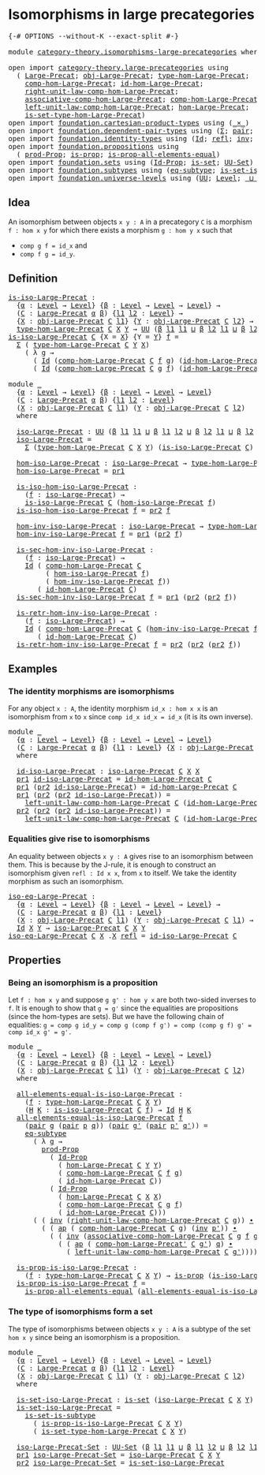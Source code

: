 # Isomorphisms in large precategories

<pre class="Agda"><a id="48" class="Symbol">{-#</a> <a id="52" class="Keyword">OPTIONS</a> <a id="60" class="Pragma">--without-K</a> <a id="72" class="Pragma">--exact-split</a> <a id="86" class="Symbol">#-}</a>

<a id="91" class="Keyword">module</a> <a id="98" href="category-theory.isomorphisms-large-precategories.html" class="Module">category-theory.isomorphisms-large-precategories</a> <a id="147" class="Keyword">where</a>

<a id="154" class="Keyword">open</a> <a id="159" class="Keyword">import</a> <a id="166" href="category-theory.large-precategories.html" class="Module">category-theory.large-precategories</a> <a id="202" class="Keyword">using</a>
  <a id="210" class="Symbol">(</a> <a id="212" href="category-theory.large-precategories.html#654" class="Record">Large-Precat</a><a id="224" class="Symbol">;</a> <a id="226" href="category-theory.large-precategories.html#772" class="Field">obj-Large-Precat</a><a id="242" class="Symbol">;</a> <a id="244" href="category-theory.large-precategories.html#2369" class="Function">type-hom-Large-Precat</a><a id="265" class="Symbol">;</a>
    <a id="271" href="category-theory.large-precategories.html#938" class="Field">comp-hom-Large-Precat</a><a id="292" class="Symbol">;</a> <a id="294" href="category-theory.large-precategories.html#1189" class="Field">id-hom-Large-Precat</a><a id="313" class="Symbol">;</a>
    <a id="319" href="category-theory.large-precategories.html#1956" class="Field">right-unit-law-comp-hom-Large-Precat</a><a id="355" class="Symbol">;</a>
    <a id="361" href="category-theory.large-precategories.html#1294" class="Field">associative-comp-hom-Large-Precat</a><a id="394" class="Symbol">;</a> <a id="396" href="category-theory.large-precategories.html#3090" class="Function">comp-hom-Large-Precat&#39;</a><a id="418" class="Symbol">;</a>
    <a id="424" href="category-theory.large-precategories.html#1736" class="Field">left-unit-law-comp-hom-Large-Precat</a><a id="459" class="Symbol">;</a> <a id="461" href="category-theory.large-precategories.html#824" class="Field">hom-Large-Precat</a><a id="477" class="Symbol">;</a>
    <a id="483" href="category-theory.large-precategories.html#2469" class="Function">is-set-type-hom-Large-Precat</a><a id="511" class="Symbol">)</a>
<a id="513" class="Keyword">open</a> <a id="518" class="Keyword">import</a> <a id="525" href="foundation.cartesian-product-types.html" class="Module">foundation.cartesian-product-types</a> <a id="560" class="Keyword">using</a> <a id="566" class="Symbol">(</a><a id="567" href="foundation-core.cartesian-product-types.html#577" class="Function Operator">_×_</a><a id="570" class="Symbol">)</a>
<a id="572" class="Keyword">open</a> <a id="577" class="Keyword">import</a> <a id="584" href="foundation.dependent-pair-types.html" class="Module">foundation.dependent-pair-types</a> <a id="616" class="Keyword">using</a> <a id="622" class="Symbol">(</a><a id="623" href="foundation-core.dependent-pair-types.html#502" class="Record">Σ</a><a id="624" class="Symbol">;</a> <a id="626" href="foundation-core.dependent-pair-types.html#575" class="InductiveConstructor">pair</a><a id="630" class="Symbol">;</a> <a id="632" href="foundation-core.dependent-pair-types.html#592" class="Field">pr1</a><a id="635" class="Symbol">;</a> <a id="637" href="foundation-core.dependent-pair-types.html#604" class="Field">pr2</a><a id="640" class="Symbol">)</a>
<a id="642" class="Keyword">open</a> <a id="647" class="Keyword">import</a> <a id="654" href="foundation.identity-types.html" class="Module">foundation.identity-types</a> <a id="680" class="Keyword">using</a> <a id="686" class="Symbol">(</a><a id="687" href="foundation-core.identity-types.html#641" class="Datatype">Id</a><a id="689" class="Symbol">;</a> <a id="691" href="foundation-core.identity-types.html#694" class="InductiveConstructor">refl</a><a id="695" class="Symbol">;</a> <a id="697" href="foundation-core.identity-types.html#1552" class="Function">inv</a><a id="700" class="Symbol">;</a> <a id="702" href="foundation-core.identity-types.html#1239" class="Function Operator">_∙_</a><a id="705" class="Symbol">;</a> <a id="707" href="foundation-core.identity-types.html#2853" class="Function">ap</a><a id="709" class="Symbol">)</a>
<a id="711" class="Keyword">open</a> <a id="716" class="Keyword">import</a> <a id="723" href="foundation.propositions.html" class="Module">foundation.propositions</a> <a id="747" class="Keyword">using</a>
  <a id="755" class="Symbol">(</a> <a id="757" href="foundation-core.propositions.html#5805" class="Function">prod-Prop</a><a id="766" class="Symbol">;</a> <a id="768" href="foundation-core.propositions.html#1246" class="Function">is-prop</a><a id="775" class="Symbol">;</a> <a id="777" href="foundation-core.propositions.html#2335" class="Function">is-prop-all-elements-equal</a><a id="803" class="Symbol">)</a>
<a id="805" class="Keyword">open</a> <a id="810" class="Keyword">import</a> <a id="817" href="foundation.sets.html" class="Module">foundation.sets</a> <a id="833" class="Keyword">using</a> <a id="839" class="Symbol">(</a><a id="840" href="foundation-core.sets.html#1407" class="Function">Id-Prop</a><a id="847" class="Symbol">;</a> <a id="849" href="foundation-core.sets.html#1099" class="Function">is-set</a><a id="855" class="Symbol">;</a> <a id="857" href="foundation-core.sets.html#1177" class="Function">UU-Set</a><a id="863" class="Symbol">)</a>
<a id="865" class="Keyword">open</a> <a id="870" class="Keyword">import</a> <a id="877" href="foundation.subtypes.html" class="Module">foundation.subtypes</a> <a id="897" class="Keyword">using</a> <a id="903" class="Symbol">(</a><a id="904" href="foundation-core.subtypes.html#2835" class="Function">eq-subtype</a><a id="914" class="Symbol">;</a> <a id="916" href="foundation-core.subtypes.html#4339" class="Function">is-set-is-subtype</a><a id="933" class="Symbol">)</a>
<a id="935" class="Keyword">open</a> <a id="940" class="Keyword">import</a> <a id="947" href="foundation.universe-levels.html" class="Module">foundation.universe-levels</a> <a id="974" class="Keyword">using</a> <a id="980" class="Symbol">(</a><a id="981" href="foundation-core.universe-levels.html#222" class="Primitive">UU</a><a id="983" class="Symbol">;</a> <a id="985" href="Agda.Primitive.html#597" class="Postulate">Level</a><a id="990" class="Symbol">;</a> <a id="992" href="Agda.Primitive.html#810" class="Primitive Operator">_⊔_</a><a id="995" class="Symbol">)</a>
</pre>
## Idea

An isomorphism between objects `x y : A` in a precategory `C` is a morphism `f : hom x y` for which there exists a morphism `g : hom y x` such that
- `comp g f = id_x` and
- `comp f g = id_y`.

## Definition

<pre class="Agda"><a id="is-iso-Large-Precat"></a><a id="1228" href="category-theory.isomorphisms-large-precategories.html#1228" class="Function">is-iso-Large-Precat</a> <a id="1248" class="Symbol">:</a>
  <a id="1252" class="Symbol">{</a><a id="1253" href="category-theory.isomorphisms-large-precategories.html#1253" class="Bound">α</a> <a id="1255" class="Symbol">:</a> <a id="1257" href="Agda.Primitive.html#597" class="Postulate">Level</a> <a id="1263" class="Symbol">→</a> <a id="1265" href="Agda.Primitive.html#597" class="Postulate">Level</a><a id="1270" class="Symbol">}</a> <a id="1272" class="Symbol">{</a><a id="1273" href="category-theory.isomorphisms-large-precategories.html#1273" class="Bound">β</a> <a id="1275" class="Symbol">:</a> <a id="1277" href="Agda.Primitive.html#597" class="Postulate">Level</a> <a id="1283" class="Symbol">→</a> <a id="1285" href="Agda.Primitive.html#597" class="Postulate">Level</a> <a id="1291" class="Symbol">→</a> <a id="1293" href="Agda.Primitive.html#597" class="Postulate">Level</a><a id="1298" class="Symbol">}</a> <a id="1300" class="Symbol">→</a>
  <a id="1304" class="Symbol">(</a><a id="1305" href="category-theory.isomorphisms-large-precategories.html#1305" class="Bound">C</a> <a id="1307" class="Symbol">:</a> <a id="1309" href="category-theory.large-precategories.html#654" class="Record">Large-Precat</a> <a id="1322" href="category-theory.isomorphisms-large-precategories.html#1253" class="Bound">α</a> <a id="1324" href="category-theory.isomorphisms-large-precategories.html#1273" class="Bound">β</a><a id="1325" class="Symbol">)</a> <a id="1327" class="Symbol">{</a><a id="1328" href="category-theory.isomorphisms-large-precategories.html#1328" class="Bound">l1</a> <a id="1331" href="category-theory.isomorphisms-large-precategories.html#1331" class="Bound">l2</a> <a id="1334" class="Symbol">:</a> <a id="1336" href="Agda.Primitive.html#597" class="Postulate">Level</a><a id="1341" class="Symbol">}</a> <a id="1343" class="Symbol">→</a>
  <a id="1347" class="Symbol">{</a><a id="1348" href="category-theory.isomorphisms-large-precategories.html#1348" class="Bound">X</a> <a id="1350" class="Symbol">:</a> <a id="1352" href="category-theory.large-precategories.html#772" class="Field">obj-Large-Precat</a> <a id="1369" href="category-theory.isomorphisms-large-precategories.html#1305" class="Bound">C</a> <a id="1371" href="category-theory.isomorphisms-large-precategories.html#1328" class="Bound">l1</a><a id="1373" class="Symbol">}</a> <a id="1375" class="Symbol">{</a><a id="1376" href="category-theory.isomorphisms-large-precategories.html#1376" class="Bound">Y</a> <a id="1378" class="Symbol">:</a> <a id="1380" href="category-theory.large-precategories.html#772" class="Field">obj-Large-Precat</a> <a id="1397" href="category-theory.isomorphisms-large-precategories.html#1305" class="Bound">C</a> <a id="1399" href="category-theory.isomorphisms-large-precategories.html#1331" class="Bound">l2</a><a id="1401" class="Symbol">}</a> <a id="1403" class="Symbol">→</a>
  <a id="1407" href="category-theory.large-precategories.html#2369" class="Function">type-hom-Large-Precat</a> <a id="1429" href="category-theory.isomorphisms-large-precategories.html#1305" class="Bound">C</a> <a id="1431" href="category-theory.isomorphisms-large-precategories.html#1348" class="Bound">X</a> <a id="1433" href="category-theory.isomorphisms-large-precategories.html#1376" class="Bound">Y</a> <a id="1435" class="Symbol">→</a> <a id="1437" href="foundation-core.universe-levels.html#222" class="Primitive">UU</a> <a id="1440" class="Symbol">(</a><a id="1441" href="category-theory.isomorphisms-large-precategories.html#1273" class="Bound">β</a> <a id="1443" href="category-theory.isomorphisms-large-precategories.html#1328" class="Bound">l1</a> <a id="1446" href="category-theory.isomorphisms-large-precategories.html#1328" class="Bound">l1</a> <a id="1449" href="Agda.Primitive.html#810" class="Primitive Operator">⊔</a> <a id="1451" href="category-theory.isomorphisms-large-precategories.html#1273" class="Bound">β</a> <a id="1453" href="category-theory.isomorphisms-large-precategories.html#1331" class="Bound">l2</a> <a id="1456" href="category-theory.isomorphisms-large-precategories.html#1328" class="Bound">l1</a> <a id="1459" href="Agda.Primitive.html#810" class="Primitive Operator">⊔</a> <a id="1461" href="category-theory.isomorphisms-large-precategories.html#1273" class="Bound">β</a> <a id="1463" href="category-theory.isomorphisms-large-precategories.html#1331" class="Bound">l2</a> <a id="1466" href="category-theory.isomorphisms-large-precategories.html#1331" class="Bound">l2</a><a id="1468" class="Symbol">)</a>
<a id="1470" href="category-theory.isomorphisms-large-precategories.html#1228" class="Function">is-iso-Large-Precat</a> <a id="1490" href="category-theory.isomorphisms-large-precategories.html#1490" class="Bound">C</a> <a id="1492" class="Symbol">{</a><a id="1493" class="Argument">X</a> <a id="1495" class="Symbol">=</a> <a id="1497" href="category-theory.isomorphisms-large-precategories.html#1497" class="Bound">X</a><a id="1498" class="Symbol">}</a> <a id="1500" class="Symbol">{</a><a id="1501" class="Argument">Y</a> <a id="1503" class="Symbol">=</a> <a id="1505" href="category-theory.isomorphisms-large-precategories.html#1505" class="Bound">Y</a><a id="1506" class="Symbol">}</a> <a id="1508" href="category-theory.isomorphisms-large-precategories.html#1508" class="Bound">f</a> <a id="1510" class="Symbol">=</a>
  <a id="1514" href="foundation-core.dependent-pair-types.html#502" class="Record">Σ</a> <a id="1516" class="Symbol">(</a> <a id="1518" href="category-theory.large-precategories.html#2369" class="Function">type-hom-Large-Precat</a> <a id="1540" href="category-theory.isomorphisms-large-precategories.html#1490" class="Bound">C</a> <a id="1542" href="category-theory.isomorphisms-large-precategories.html#1505" class="Bound">Y</a> <a id="1544" href="category-theory.isomorphisms-large-precategories.html#1497" class="Bound">X</a><a id="1545" class="Symbol">)</a>
    <a id="1551" class="Symbol">(</a> <a id="1553" class="Symbol">λ</a> <a id="1555" href="category-theory.isomorphisms-large-precategories.html#1555" class="Bound">g</a> <a id="1557" class="Symbol">→</a>
      <a id="1565" class="Symbol">(</a> <a id="1567" href="foundation-core.identity-types.html#641" class="Datatype">Id</a> <a id="1570" class="Symbol">(</a><a id="1571" href="category-theory.large-precategories.html#938" class="Field">comp-hom-Large-Precat</a> <a id="1593" href="category-theory.isomorphisms-large-precategories.html#1490" class="Bound">C</a> <a id="1595" href="category-theory.isomorphisms-large-precategories.html#1508" class="Bound">f</a> <a id="1597" href="category-theory.isomorphisms-large-precategories.html#1555" class="Bound">g</a><a id="1598" class="Symbol">)</a> <a id="1600" class="Symbol">(</a><a id="1601" href="category-theory.large-precategories.html#1189" class="Field">id-hom-Large-Precat</a> <a id="1621" href="category-theory.isomorphisms-large-precategories.html#1490" class="Bound">C</a><a id="1622" class="Symbol">))</a> <a id="1625" href="foundation-core.cartesian-product-types.html#577" class="Function Operator">×</a>
      <a id="1633" class="Symbol">(</a> <a id="1635" href="foundation-core.identity-types.html#641" class="Datatype">Id</a> <a id="1638" class="Symbol">(</a><a id="1639" href="category-theory.large-precategories.html#938" class="Field">comp-hom-Large-Precat</a> <a id="1661" href="category-theory.isomorphisms-large-precategories.html#1490" class="Bound">C</a> <a id="1663" href="category-theory.isomorphisms-large-precategories.html#1555" class="Bound">g</a> <a id="1665" href="category-theory.isomorphisms-large-precategories.html#1508" class="Bound">f</a><a id="1666" class="Symbol">)</a> <a id="1668" class="Symbol">(</a><a id="1669" href="category-theory.large-precategories.html#1189" class="Field">id-hom-Large-Precat</a> <a id="1689" href="category-theory.isomorphisms-large-precategories.html#1490" class="Bound">C</a><a id="1690" class="Symbol">)))</a>

<a id="1695" class="Keyword">module</a> <a id="1702" href="category-theory.isomorphisms-large-precategories.html#1702" class="Module">_</a>
  <a id="1706" class="Symbol">{</a><a id="1707" href="category-theory.isomorphisms-large-precategories.html#1707" class="Bound">α</a> <a id="1709" class="Symbol">:</a> <a id="1711" href="Agda.Primitive.html#597" class="Postulate">Level</a> <a id="1717" class="Symbol">→</a> <a id="1719" href="Agda.Primitive.html#597" class="Postulate">Level</a><a id="1724" class="Symbol">}</a> <a id="1726" class="Symbol">{</a><a id="1727" href="category-theory.isomorphisms-large-precategories.html#1727" class="Bound">β</a> <a id="1729" class="Symbol">:</a> <a id="1731" href="Agda.Primitive.html#597" class="Postulate">Level</a> <a id="1737" class="Symbol">→</a> <a id="1739" href="Agda.Primitive.html#597" class="Postulate">Level</a> <a id="1745" class="Symbol">→</a> <a id="1747" href="Agda.Primitive.html#597" class="Postulate">Level</a><a id="1752" class="Symbol">}</a>
  <a id="1756" class="Symbol">(</a><a id="1757" href="category-theory.isomorphisms-large-precategories.html#1757" class="Bound">C</a> <a id="1759" class="Symbol">:</a> <a id="1761" href="category-theory.large-precategories.html#654" class="Record">Large-Precat</a> <a id="1774" href="category-theory.isomorphisms-large-precategories.html#1707" class="Bound">α</a> <a id="1776" href="category-theory.isomorphisms-large-precategories.html#1727" class="Bound">β</a><a id="1777" class="Symbol">)</a> <a id="1779" class="Symbol">{</a><a id="1780" href="category-theory.isomorphisms-large-precategories.html#1780" class="Bound">l1</a> <a id="1783" href="category-theory.isomorphisms-large-precategories.html#1783" class="Bound">l2</a> <a id="1786" class="Symbol">:</a> <a id="1788" href="Agda.Primitive.html#597" class="Postulate">Level</a><a id="1793" class="Symbol">}</a>
  <a id="1797" class="Symbol">(</a><a id="1798" href="category-theory.isomorphisms-large-precategories.html#1798" class="Bound">X</a> <a id="1800" class="Symbol">:</a> <a id="1802" href="category-theory.large-precategories.html#772" class="Field">obj-Large-Precat</a> <a id="1819" href="category-theory.isomorphisms-large-precategories.html#1757" class="Bound">C</a> <a id="1821" href="category-theory.isomorphisms-large-precategories.html#1780" class="Bound">l1</a><a id="1823" class="Symbol">)</a> <a id="1825" class="Symbol">(</a><a id="1826" href="category-theory.isomorphisms-large-precategories.html#1826" class="Bound">Y</a> <a id="1828" class="Symbol">:</a> <a id="1830" href="category-theory.large-precategories.html#772" class="Field">obj-Large-Precat</a> <a id="1847" href="category-theory.isomorphisms-large-precategories.html#1757" class="Bound">C</a> <a id="1849" href="category-theory.isomorphisms-large-precategories.html#1783" class="Bound">l2</a><a id="1851" class="Symbol">)</a>
  <a id="1855" class="Keyword">where</a>

  <a id="1864" href="category-theory.isomorphisms-large-precategories.html#1864" class="Function">iso-Large-Precat</a> <a id="1881" class="Symbol">:</a> <a id="1883" href="foundation-core.universe-levels.html#222" class="Primitive">UU</a> <a id="1886" class="Symbol">(</a><a id="1887" href="category-theory.isomorphisms-large-precategories.html#1727" class="Bound">β</a> <a id="1889" href="category-theory.isomorphisms-large-precategories.html#1780" class="Bound">l1</a> <a id="1892" href="category-theory.isomorphisms-large-precategories.html#1780" class="Bound">l1</a> <a id="1895" href="Agda.Primitive.html#810" class="Primitive Operator">⊔</a> <a id="1897" href="category-theory.isomorphisms-large-precategories.html#1727" class="Bound">β</a> <a id="1899" href="category-theory.isomorphisms-large-precategories.html#1780" class="Bound">l1</a> <a id="1902" href="category-theory.isomorphisms-large-precategories.html#1783" class="Bound">l2</a> <a id="1905" href="Agda.Primitive.html#810" class="Primitive Operator">⊔</a> <a id="1907" href="category-theory.isomorphisms-large-precategories.html#1727" class="Bound">β</a> <a id="1909" href="category-theory.isomorphisms-large-precategories.html#1783" class="Bound">l2</a> <a id="1912" href="category-theory.isomorphisms-large-precategories.html#1780" class="Bound">l1</a> <a id="1915" href="Agda.Primitive.html#810" class="Primitive Operator">⊔</a> <a id="1917" href="category-theory.isomorphisms-large-precategories.html#1727" class="Bound">β</a> <a id="1919" href="category-theory.isomorphisms-large-precategories.html#1783" class="Bound">l2</a> <a id="1922" href="category-theory.isomorphisms-large-precategories.html#1783" class="Bound">l2</a><a id="1924" class="Symbol">)</a>
  <a id="1928" href="category-theory.isomorphisms-large-precategories.html#1864" class="Function">iso-Large-Precat</a> <a id="1945" class="Symbol">=</a>
    <a id="1951" href="foundation-core.dependent-pair-types.html#502" class="Record">Σ</a> <a id="1953" class="Symbol">(</a><a id="1954" href="category-theory.large-precategories.html#2369" class="Function">type-hom-Large-Precat</a> <a id="1976" href="category-theory.isomorphisms-large-precategories.html#1757" class="Bound">C</a> <a id="1978" href="category-theory.isomorphisms-large-precategories.html#1798" class="Bound">X</a> <a id="1980" href="category-theory.isomorphisms-large-precategories.html#1826" class="Bound">Y</a><a id="1981" class="Symbol">)</a> <a id="1983" class="Symbol">(</a><a id="1984" href="category-theory.isomorphisms-large-precategories.html#1228" class="Function">is-iso-Large-Precat</a> <a id="2004" href="category-theory.isomorphisms-large-precategories.html#1757" class="Bound">C</a><a id="2005" class="Symbol">)</a>

  <a id="2010" href="category-theory.isomorphisms-large-precategories.html#2010" class="Function">hom-iso-Large-Precat</a> <a id="2031" class="Symbol">:</a> <a id="2033" href="category-theory.isomorphisms-large-precategories.html#1864" class="Function">iso-Large-Precat</a> <a id="2050" class="Symbol">→</a> <a id="2052" href="category-theory.large-precategories.html#2369" class="Function">type-hom-Large-Precat</a> <a id="2074" href="category-theory.isomorphisms-large-precategories.html#1757" class="Bound">C</a> <a id="2076" href="category-theory.isomorphisms-large-precategories.html#1798" class="Bound">X</a> <a id="2078" href="category-theory.isomorphisms-large-precategories.html#1826" class="Bound">Y</a>
  <a id="2082" href="category-theory.isomorphisms-large-precategories.html#2010" class="Function">hom-iso-Large-Precat</a> <a id="2103" class="Symbol">=</a> <a id="2105" href="foundation-core.dependent-pair-types.html#592" class="Field">pr1</a>

  <a id="2112" href="category-theory.isomorphisms-large-precategories.html#2112" class="Function">is-iso-hom-iso-Large-Precat</a> <a id="2140" class="Symbol">:</a>
    <a id="2146" class="Symbol">(</a><a id="2147" href="category-theory.isomorphisms-large-precategories.html#2147" class="Bound">f</a> <a id="2149" class="Symbol">:</a> <a id="2151" href="category-theory.isomorphisms-large-precategories.html#1864" class="Function">iso-Large-Precat</a><a id="2167" class="Symbol">)</a> <a id="2169" class="Symbol">→</a>
    <a id="2175" href="category-theory.isomorphisms-large-precategories.html#1228" class="Function">is-iso-Large-Precat</a> <a id="2195" href="category-theory.isomorphisms-large-precategories.html#1757" class="Bound">C</a> <a id="2197" class="Symbol">(</a><a id="2198" href="category-theory.isomorphisms-large-precategories.html#2010" class="Function">hom-iso-Large-Precat</a> <a id="2219" href="category-theory.isomorphisms-large-precategories.html#2147" class="Bound">f</a><a id="2220" class="Symbol">)</a>
  <a id="2224" href="category-theory.isomorphisms-large-precategories.html#2112" class="Function">is-iso-hom-iso-Large-Precat</a> <a id="2252" href="category-theory.isomorphisms-large-precategories.html#2252" class="Bound">f</a> <a id="2254" class="Symbol">=</a> <a id="2256" href="foundation-core.dependent-pair-types.html#604" class="Field">pr2</a> <a id="2260" href="category-theory.isomorphisms-large-precategories.html#2252" class="Bound">f</a>

  <a id="2265" href="category-theory.isomorphisms-large-precategories.html#2265" class="Function">hom-inv-iso-Large-Precat</a> <a id="2290" class="Symbol">:</a> <a id="2292" href="category-theory.isomorphisms-large-precategories.html#1864" class="Function">iso-Large-Precat</a> <a id="2309" class="Symbol">→</a> <a id="2311" href="category-theory.large-precategories.html#2369" class="Function">type-hom-Large-Precat</a> <a id="2333" href="category-theory.isomorphisms-large-precategories.html#1757" class="Bound">C</a> <a id="2335" href="category-theory.isomorphisms-large-precategories.html#1826" class="Bound">Y</a> <a id="2337" href="category-theory.isomorphisms-large-precategories.html#1798" class="Bound">X</a>
  <a id="2341" href="category-theory.isomorphisms-large-precategories.html#2265" class="Function">hom-inv-iso-Large-Precat</a> <a id="2366" href="category-theory.isomorphisms-large-precategories.html#2366" class="Bound">f</a> <a id="2368" class="Symbol">=</a> <a id="2370" href="foundation-core.dependent-pair-types.html#592" class="Field">pr1</a> <a id="2374" class="Symbol">(</a><a id="2375" href="foundation-core.dependent-pair-types.html#604" class="Field">pr2</a> <a id="2379" href="category-theory.isomorphisms-large-precategories.html#2366" class="Bound">f</a><a id="2380" class="Symbol">)</a>

  <a id="2385" href="category-theory.isomorphisms-large-precategories.html#2385" class="Function">is-sec-hom-inv-iso-Large-Precat</a> <a id="2417" class="Symbol">:</a>
    <a id="2423" class="Symbol">(</a><a id="2424" href="category-theory.isomorphisms-large-precategories.html#2424" class="Bound">f</a> <a id="2426" class="Symbol">:</a> <a id="2428" href="category-theory.isomorphisms-large-precategories.html#1864" class="Function">iso-Large-Precat</a><a id="2444" class="Symbol">)</a> <a id="2446" class="Symbol">→</a>
    <a id="2452" href="foundation-core.identity-types.html#641" class="Datatype">Id</a> <a id="2455" class="Symbol">(</a> <a id="2457" href="category-theory.large-precategories.html#938" class="Field">comp-hom-Large-Precat</a> <a id="2479" href="category-theory.isomorphisms-large-precategories.html#1757" class="Bound">C</a>
         <a id="2490" class="Symbol">(</a> <a id="2492" href="category-theory.isomorphisms-large-precategories.html#2010" class="Function">hom-iso-Large-Precat</a> <a id="2513" href="category-theory.isomorphisms-large-precategories.html#2424" class="Bound">f</a><a id="2514" class="Symbol">)</a>
         <a id="2525" class="Symbol">(</a> <a id="2527" href="category-theory.isomorphisms-large-precategories.html#2265" class="Function">hom-inv-iso-Large-Precat</a> <a id="2552" href="category-theory.isomorphisms-large-precategories.html#2424" class="Bound">f</a><a id="2553" class="Symbol">))</a>
       <a id="2563" class="Symbol">(</a> <a id="2565" href="category-theory.large-precategories.html#1189" class="Field">id-hom-Large-Precat</a> <a id="2585" href="category-theory.isomorphisms-large-precategories.html#1757" class="Bound">C</a><a id="2586" class="Symbol">)</a>
  <a id="2590" href="category-theory.isomorphisms-large-precategories.html#2385" class="Function">is-sec-hom-inv-iso-Large-Precat</a> <a id="2622" href="category-theory.isomorphisms-large-precategories.html#2622" class="Bound">f</a> <a id="2624" class="Symbol">=</a> <a id="2626" href="foundation-core.dependent-pair-types.html#592" class="Field">pr1</a> <a id="2630" class="Symbol">(</a><a id="2631" href="foundation-core.dependent-pair-types.html#604" class="Field">pr2</a> <a id="2635" class="Symbol">(</a><a id="2636" href="foundation-core.dependent-pair-types.html#604" class="Field">pr2</a> <a id="2640" href="category-theory.isomorphisms-large-precategories.html#2622" class="Bound">f</a><a id="2641" class="Symbol">))</a>

  <a id="2647" href="category-theory.isomorphisms-large-precategories.html#2647" class="Function">is-retr-hom-inv-iso-Large-Precat</a> <a id="2680" class="Symbol">:</a>
    <a id="2686" class="Symbol">(</a><a id="2687" href="category-theory.isomorphisms-large-precategories.html#2687" class="Bound">f</a> <a id="2689" class="Symbol">:</a> <a id="2691" href="category-theory.isomorphisms-large-precategories.html#1864" class="Function">iso-Large-Precat</a><a id="2707" class="Symbol">)</a> <a id="2709" class="Symbol">→</a>
    <a id="2715" href="foundation-core.identity-types.html#641" class="Datatype">Id</a> <a id="2718" class="Symbol">(</a> <a id="2720" href="category-theory.large-precategories.html#938" class="Field">comp-hom-Large-Precat</a> <a id="2742" href="category-theory.isomorphisms-large-precategories.html#1757" class="Bound">C</a> <a id="2744" class="Symbol">(</a><a id="2745" href="category-theory.isomorphisms-large-precategories.html#2265" class="Function">hom-inv-iso-Large-Precat</a> <a id="2770" href="category-theory.isomorphisms-large-precategories.html#2687" class="Bound">f</a><a id="2771" class="Symbol">)</a> <a id="2773" class="Symbol">(</a><a id="2774" href="category-theory.isomorphisms-large-precategories.html#2010" class="Function">hom-iso-Large-Precat</a> <a id="2795" href="category-theory.isomorphisms-large-precategories.html#2687" class="Bound">f</a><a id="2796" class="Symbol">))</a>
       <a id="2806" class="Symbol">(</a> <a id="2808" href="category-theory.large-precategories.html#1189" class="Field">id-hom-Large-Precat</a> <a id="2828" href="category-theory.isomorphisms-large-precategories.html#1757" class="Bound">C</a><a id="2829" class="Symbol">)</a>
  <a id="2833" href="category-theory.isomorphisms-large-precategories.html#2647" class="Function">is-retr-hom-inv-iso-Large-Precat</a> <a id="2866" href="category-theory.isomorphisms-large-precategories.html#2866" class="Bound">f</a> <a id="2868" class="Symbol">=</a> <a id="2870" href="foundation-core.dependent-pair-types.html#604" class="Field">pr2</a> <a id="2874" class="Symbol">(</a><a id="2875" href="foundation-core.dependent-pair-types.html#604" class="Field">pr2</a> <a id="2879" class="Symbol">(</a><a id="2880" href="foundation-core.dependent-pair-types.html#604" class="Field">pr2</a> <a id="2884" href="category-theory.isomorphisms-large-precategories.html#2866" class="Bound">f</a><a id="2885" class="Symbol">))</a>
</pre>
## Examples

### The identity morphisms are isomorphisms

For any object `x : A`, the identity morphism `id_x : hom x x` is an isomorphism from `x` to `x` since `comp id_x id_x = id_x` (it is its own inverse).

<pre class="Agda"><a id="3112" class="Keyword">module</a> <a id="3119" href="category-theory.isomorphisms-large-precategories.html#3119" class="Module">_</a>
  <a id="3123" class="Symbol">{</a><a id="3124" href="category-theory.isomorphisms-large-precategories.html#3124" class="Bound">α</a> <a id="3126" class="Symbol">:</a> <a id="3128" href="Agda.Primitive.html#597" class="Postulate">Level</a> <a id="3134" class="Symbol">→</a> <a id="3136" href="Agda.Primitive.html#597" class="Postulate">Level</a><a id="3141" class="Symbol">}</a> <a id="3143" class="Symbol">{</a><a id="3144" href="category-theory.isomorphisms-large-precategories.html#3144" class="Bound">β</a> <a id="3146" class="Symbol">:</a> <a id="3148" href="Agda.Primitive.html#597" class="Postulate">Level</a> <a id="3154" class="Symbol">→</a> <a id="3156" href="Agda.Primitive.html#597" class="Postulate">Level</a> <a id="3162" class="Symbol">→</a> <a id="3164" href="Agda.Primitive.html#597" class="Postulate">Level</a><a id="3169" class="Symbol">}</a>
  <a id="3173" class="Symbol">(</a><a id="3174" href="category-theory.isomorphisms-large-precategories.html#3174" class="Bound">C</a> <a id="3176" class="Symbol">:</a> <a id="3178" href="category-theory.large-precategories.html#654" class="Record">Large-Precat</a> <a id="3191" href="category-theory.isomorphisms-large-precategories.html#3124" class="Bound">α</a> <a id="3193" href="category-theory.isomorphisms-large-precategories.html#3144" class="Bound">β</a><a id="3194" class="Symbol">)</a> <a id="3196" class="Symbol">{</a><a id="3197" href="category-theory.isomorphisms-large-precategories.html#3197" class="Bound">l1</a> <a id="3200" class="Symbol">:</a> <a id="3202" href="Agda.Primitive.html#597" class="Postulate">Level</a><a id="3207" class="Symbol">}</a> <a id="3209" class="Symbol">{</a><a id="3210" href="category-theory.isomorphisms-large-precategories.html#3210" class="Bound">X</a> <a id="3212" class="Symbol">:</a> <a id="3214" href="category-theory.large-precategories.html#772" class="Field">obj-Large-Precat</a> <a id="3231" href="category-theory.isomorphisms-large-precategories.html#3174" class="Bound">C</a> <a id="3233" href="category-theory.isomorphisms-large-precategories.html#3197" class="Bound">l1</a><a id="3235" class="Symbol">}</a>
  <a id="3239" class="Keyword">where</a>

  <a id="3248" href="category-theory.isomorphisms-large-precategories.html#3248" class="Function">id-iso-Large-Precat</a> <a id="3268" class="Symbol">:</a> <a id="3270" href="category-theory.isomorphisms-large-precategories.html#1864" class="Function">iso-Large-Precat</a> <a id="3287" href="category-theory.isomorphisms-large-precategories.html#3174" class="Bound">C</a> <a id="3289" href="category-theory.isomorphisms-large-precategories.html#3210" class="Bound">X</a> <a id="3291" href="category-theory.isomorphisms-large-precategories.html#3210" class="Bound">X</a>
  <a id="3295" href="foundation-core.dependent-pair-types.html#592" class="Field">pr1</a> <a id="3299" href="category-theory.isomorphisms-large-precategories.html#3248" class="Function">id-iso-Large-Precat</a> <a id="3319" class="Symbol">=</a> <a id="3321" href="category-theory.large-precategories.html#1189" class="Field">id-hom-Large-Precat</a> <a id="3341" href="category-theory.isomorphisms-large-precategories.html#3174" class="Bound">C</a>
  <a id="3345" href="foundation-core.dependent-pair-types.html#592" class="Field">pr1</a> <a id="3349" class="Symbol">(</a><a id="3350" href="foundation-core.dependent-pair-types.html#604" class="Field">pr2</a> <a id="3354" href="category-theory.isomorphisms-large-precategories.html#3248" class="Function">id-iso-Large-Precat</a><a id="3373" class="Symbol">)</a> <a id="3375" class="Symbol">=</a> <a id="3377" href="category-theory.large-precategories.html#1189" class="Field">id-hom-Large-Precat</a> <a id="3397" href="category-theory.isomorphisms-large-precategories.html#3174" class="Bound">C</a>
  <a id="3401" href="foundation-core.dependent-pair-types.html#592" class="Field">pr1</a> <a id="3405" class="Symbol">(</a><a id="3406" href="foundation-core.dependent-pair-types.html#604" class="Field">pr2</a> <a id="3410" class="Symbol">(</a><a id="3411" href="foundation-core.dependent-pair-types.html#604" class="Field">pr2</a> <a id="3415" href="category-theory.isomorphisms-large-precategories.html#3248" class="Function">id-iso-Large-Precat</a><a id="3434" class="Symbol">))</a> <a id="3437" class="Symbol">=</a>
    <a id="3443" href="category-theory.large-precategories.html#1736" class="Field">left-unit-law-comp-hom-Large-Precat</a> <a id="3479" href="category-theory.isomorphisms-large-precategories.html#3174" class="Bound">C</a> <a id="3481" class="Symbol">(</a><a id="3482" href="category-theory.large-precategories.html#1189" class="Field">id-hom-Large-Precat</a> <a id="3502" href="category-theory.isomorphisms-large-precategories.html#3174" class="Bound">C</a><a id="3503" class="Symbol">)</a>
  <a id="3507" href="foundation-core.dependent-pair-types.html#604" class="Field">pr2</a> <a id="3511" class="Symbol">(</a><a id="3512" href="foundation-core.dependent-pair-types.html#604" class="Field">pr2</a> <a id="3516" class="Symbol">(</a><a id="3517" href="foundation-core.dependent-pair-types.html#604" class="Field">pr2</a> <a id="3521" href="category-theory.isomorphisms-large-precategories.html#3248" class="Function">id-iso-Large-Precat</a><a id="3540" class="Symbol">))</a> <a id="3543" class="Symbol">=</a>
    <a id="3549" href="category-theory.large-precategories.html#1736" class="Field">left-unit-law-comp-hom-Large-Precat</a> <a id="3585" href="category-theory.isomorphisms-large-precategories.html#3174" class="Bound">C</a> <a id="3587" class="Symbol">(</a><a id="3588" href="category-theory.large-precategories.html#1189" class="Field">id-hom-Large-Precat</a> <a id="3608" href="category-theory.isomorphisms-large-precategories.html#3174" class="Bound">C</a><a id="3609" class="Symbol">)</a>
</pre>
### Equalities give rise to isomorphisms

An equality between objects `x y : A` gives rise to an isomorphism between them. This is because by the J-rule, it is enough to construct an isomorphism given `refl : Id x x`, from `x` to itself. We take the identity morphism as such an isomorphism.

<pre class="Agda"><a id="iso-eq-Large-Precat"></a><a id="3917" href="category-theory.isomorphisms-large-precategories.html#3917" class="Function">iso-eq-Large-Precat</a> <a id="3937" class="Symbol">:</a>
  <a id="3941" class="Symbol">{</a><a id="3942" href="category-theory.isomorphisms-large-precategories.html#3942" class="Bound">α</a> <a id="3944" class="Symbol">:</a> <a id="3946" href="Agda.Primitive.html#597" class="Postulate">Level</a> <a id="3952" class="Symbol">→</a> <a id="3954" href="Agda.Primitive.html#597" class="Postulate">Level</a><a id="3959" class="Symbol">}</a> <a id="3961" class="Symbol">{</a><a id="3962" href="category-theory.isomorphisms-large-precategories.html#3962" class="Bound">β</a> <a id="3964" class="Symbol">:</a> <a id="3966" href="Agda.Primitive.html#597" class="Postulate">Level</a> <a id="3972" class="Symbol">→</a> <a id="3974" href="Agda.Primitive.html#597" class="Postulate">Level</a> <a id="3980" class="Symbol">→</a> <a id="3982" href="Agda.Primitive.html#597" class="Postulate">Level</a><a id="3987" class="Symbol">}</a> <a id="3989" class="Symbol">→</a>
  <a id="3993" class="Symbol">(</a><a id="3994" href="category-theory.isomorphisms-large-precategories.html#3994" class="Bound">C</a> <a id="3996" class="Symbol">:</a> <a id="3998" href="category-theory.large-precategories.html#654" class="Record">Large-Precat</a> <a id="4011" href="category-theory.isomorphisms-large-precategories.html#3942" class="Bound">α</a> <a id="4013" href="category-theory.isomorphisms-large-precategories.html#3962" class="Bound">β</a><a id="4014" class="Symbol">)</a> <a id="4016" class="Symbol">{</a><a id="4017" href="category-theory.isomorphisms-large-precategories.html#4017" class="Bound">l1</a> <a id="4020" class="Symbol">:</a> <a id="4022" href="Agda.Primitive.html#597" class="Postulate">Level</a><a id="4027" class="Symbol">}</a>
  <a id="4031" class="Symbol">(</a><a id="4032" href="category-theory.isomorphisms-large-precategories.html#4032" class="Bound">X</a> <a id="4034" class="Symbol">:</a> <a id="4036" href="category-theory.large-precategories.html#772" class="Field">obj-Large-Precat</a> <a id="4053" href="category-theory.isomorphisms-large-precategories.html#3994" class="Bound">C</a> <a id="4055" href="category-theory.isomorphisms-large-precategories.html#4017" class="Bound">l1</a><a id="4057" class="Symbol">)</a> <a id="4059" class="Symbol">(</a><a id="4060" href="category-theory.isomorphisms-large-precategories.html#4060" class="Bound">Y</a> <a id="4062" class="Symbol">:</a> <a id="4064" href="category-theory.large-precategories.html#772" class="Field">obj-Large-Precat</a> <a id="4081" href="category-theory.isomorphisms-large-precategories.html#3994" class="Bound">C</a> <a id="4083" href="category-theory.isomorphisms-large-precategories.html#4017" class="Bound">l1</a><a id="4085" class="Symbol">)</a> <a id="4087" class="Symbol">→</a>
  <a id="4091" href="foundation-core.identity-types.html#641" class="Datatype">Id</a> <a id="4094" href="category-theory.isomorphisms-large-precategories.html#4032" class="Bound">X</a> <a id="4096" href="category-theory.isomorphisms-large-precategories.html#4060" class="Bound">Y</a> <a id="4098" class="Symbol">→</a> <a id="4100" href="category-theory.isomorphisms-large-precategories.html#1864" class="Function">iso-Large-Precat</a> <a id="4117" href="category-theory.isomorphisms-large-precategories.html#3994" class="Bound">C</a> <a id="4119" href="category-theory.isomorphisms-large-precategories.html#4032" class="Bound">X</a> <a id="4121" href="category-theory.isomorphisms-large-precategories.html#4060" class="Bound">Y</a>
<a id="4123" href="category-theory.isomorphisms-large-precategories.html#3917" class="Function">iso-eq-Large-Precat</a> <a id="4143" href="category-theory.isomorphisms-large-precategories.html#4143" class="Bound">C</a> <a id="4145" href="category-theory.isomorphisms-large-precategories.html#4145" class="Bound">X</a> <a id="4147" class="DottedPattern Symbol">.</a><a id="4148" href="category-theory.isomorphisms-large-precategories.html#4145" class="DottedPattern Bound">X</a> <a id="4150" href="foundation-core.identity-types.html#694" class="InductiveConstructor">refl</a> <a id="4155" class="Symbol">=</a> <a id="4157" href="category-theory.isomorphisms-large-precategories.html#3248" class="Function">id-iso-Large-Precat</a> <a id="4177" href="category-theory.isomorphisms-large-precategories.html#4143" class="Bound">C</a>
</pre>
## Properties

### Being an isomorphism is a proposition

Let `f : hom x y` and suppose `g g' : hom y x` are both two-sided inverses to `f`. It is enough to show that `g = g'` since the equalities are propositions (since the hom-types are sets). But we have the following chain of equalities:
`g = comp g id_y
   = comp g (comp f g')
   = comp (comp g f) g'
   = comp id_x g'
   = g'.`

<pre class="Agda"><a id="4579" class="Keyword">module</a> <a id="4586" href="category-theory.isomorphisms-large-precategories.html#4586" class="Module">_</a>
  <a id="4590" class="Symbol">{</a><a id="4591" href="category-theory.isomorphisms-large-precategories.html#4591" class="Bound">α</a> <a id="4593" class="Symbol">:</a> <a id="4595" href="Agda.Primitive.html#597" class="Postulate">Level</a> <a id="4601" class="Symbol">→</a> <a id="4603" href="Agda.Primitive.html#597" class="Postulate">Level</a><a id="4608" class="Symbol">}</a> <a id="4610" class="Symbol">{</a><a id="4611" href="category-theory.isomorphisms-large-precategories.html#4611" class="Bound">β</a> <a id="4613" class="Symbol">:</a> <a id="4615" href="Agda.Primitive.html#597" class="Postulate">Level</a> <a id="4621" class="Symbol">→</a> <a id="4623" href="Agda.Primitive.html#597" class="Postulate">Level</a> <a id="4629" class="Symbol">→</a> <a id="4631" href="Agda.Primitive.html#597" class="Postulate">Level</a><a id="4636" class="Symbol">}</a>
  <a id="4640" class="Symbol">(</a><a id="4641" href="category-theory.isomorphisms-large-precategories.html#4641" class="Bound">C</a> <a id="4643" class="Symbol">:</a> <a id="4645" href="category-theory.large-precategories.html#654" class="Record">Large-Precat</a> <a id="4658" href="category-theory.isomorphisms-large-precategories.html#4591" class="Bound">α</a> <a id="4660" href="category-theory.isomorphisms-large-precategories.html#4611" class="Bound">β</a><a id="4661" class="Symbol">)</a> <a id="4663" class="Symbol">{</a><a id="4664" href="category-theory.isomorphisms-large-precategories.html#4664" class="Bound">l1</a> <a id="4667" href="category-theory.isomorphisms-large-precategories.html#4667" class="Bound">l2</a> <a id="4670" class="Symbol">:</a> <a id="4672" href="Agda.Primitive.html#597" class="Postulate">Level</a><a id="4677" class="Symbol">}</a>
  <a id="4681" class="Symbol">(</a><a id="4682" href="category-theory.isomorphisms-large-precategories.html#4682" class="Bound">X</a> <a id="4684" class="Symbol">:</a> <a id="4686" href="category-theory.large-precategories.html#772" class="Field">obj-Large-Precat</a> <a id="4703" href="category-theory.isomorphisms-large-precategories.html#4641" class="Bound">C</a> <a id="4705" href="category-theory.isomorphisms-large-precategories.html#4664" class="Bound">l1</a><a id="4707" class="Symbol">)</a> <a id="4709" class="Symbol">(</a><a id="4710" href="category-theory.isomorphisms-large-precategories.html#4710" class="Bound">Y</a> <a id="4712" class="Symbol">:</a> <a id="4714" href="category-theory.large-precategories.html#772" class="Field">obj-Large-Precat</a> <a id="4731" href="category-theory.isomorphisms-large-precategories.html#4641" class="Bound">C</a> <a id="4733" href="category-theory.isomorphisms-large-precategories.html#4667" class="Bound">l2</a><a id="4735" class="Symbol">)</a>
  <a id="4739" class="Keyword">where</a>

  <a id="4748" href="category-theory.isomorphisms-large-precategories.html#4748" class="Function">all-elements-equal-is-iso-Large-Precat</a> <a id="4787" class="Symbol">:</a>
    <a id="4793" class="Symbol">(</a><a id="4794" href="category-theory.isomorphisms-large-precategories.html#4794" class="Bound">f</a> <a id="4796" class="Symbol">:</a> <a id="4798" href="category-theory.large-precategories.html#2369" class="Function">type-hom-Large-Precat</a> <a id="4820" href="category-theory.isomorphisms-large-precategories.html#4641" class="Bound">C</a> <a id="4822" href="category-theory.isomorphisms-large-precategories.html#4682" class="Bound">X</a> <a id="4824" href="category-theory.isomorphisms-large-precategories.html#4710" class="Bound">Y</a><a id="4825" class="Symbol">)</a>
    <a id="4831" class="Symbol">(</a><a id="4832" href="category-theory.isomorphisms-large-precategories.html#4832" class="Bound">H</a> <a id="4834" href="category-theory.isomorphisms-large-precategories.html#4834" class="Bound">K</a> <a id="4836" class="Symbol">:</a> <a id="4838" href="category-theory.isomorphisms-large-precategories.html#1228" class="Function">is-iso-Large-Precat</a> <a id="4858" href="category-theory.isomorphisms-large-precategories.html#4641" class="Bound">C</a> <a id="4860" href="category-theory.isomorphisms-large-precategories.html#4794" class="Bound">f</a><a id="4861" class="Symbol">)</a> <a id="4863" class="Symbol">→</a> <a id="4865" href="foundation-core.identity-types.html#641" class="Datatype">Id</a> <a id="4868" href="category-theory.isomorphisms-large-precategories.html#4832" class="Bound">H</a> <a id="4870" href="category-theory.isomorphisms-large-precategories.html#4834" class="Bound">K</a>
  <a id="4874" href="category-theory.isomorphisms-large-precategories.html#4748" class="Function">all-elements-equal-is-iso-Large-Precat</a> <a id="4913" href="category-theory.isomorphisms-large-precategories.html#4913" class="Bound">f</a>
    <a id="4919" class="Symbol">(</a><a id="4920" href="foundation-core.dependent-pair-types.html#575" class="InductiveConstructor">pair</a> <a id="4925" href="category-theory.isomorphisms-large-precategories.html#4925" class="Bound">g</a> <a id="4927" class="Symbol">(</a><a id="4928" href="foundation-core.dependent-pair-types.html#575" class="InductiveConstructor">pair</a> <a id="4933" href="category-theory.isomorphisms-large-precategories.html#4933" class="Bound">p</a> <a id="4935" href="category-theory.isomorphisms-large-precategories.html#4935" class="Bound">q</a><a id="4936" class="Symbol">))</a> <a id="4939" class="Symbol">(</a><a id="4940" href="foundation-core.dependent-pair-types.html#575" class="InductiveConstructor">pair</a> <a id="4945" href="category-theory.isomorphisms-large-precategories.html#4945" class="Bound">g&#39;</a> <a id="4948" class="Symbol">(</a><a id="4949" href="foundation-core.dependent-pair-types.html#575" class="InductiveConstructor">pair</a> <a id="4954" href="category-theory.isomorphisms-large-precategories.html#4954" class="Bound">p&#39;</a> <a id="4957" href="category-theory.isomorphisms-large-precategories.html#4957" class="Bound">q&#39;</a><a id="4959" class="Symbol">))</a> <a id="4962" class="Symbol">=</a>
    <a id="4968" href="foundation-core.subtypes.html#2835" class="Function">eq-subtype</a>
      <a id="4985" class="Symbol">(</a> <a id="4987" class="Symbol">λ</a> <a id="4989" href="category-theory.isomorphisms-large-precategories.html#4989" class="Bound">g</a> <a id="4991" class="Symbol">→</a>
        <a id="5001" href="foundation-core.propositions.html#5805" class="Function">prod-Prop</a>
          <a id="5021" class="Symbol">(</a> <a id="5023" href="foundation-core.sets.html#1407" class="Function">Id-Prop</a>
            <a id="5043" class="Symbol">(</a> <a id="5045" href="category-theory.large-precategories.html#824" class="Field">hom-Large-Precat</a> <a id="5062" href="category-theory.isomorphisms-large-precategories.html#4641" class="Bound">C</a> <a id="5064" href="category-theory.isomorphisms-large-precategories.html#4710" class="Bound">Y</a> <a id="5066" href="category-theory.isomorphisms-large-precategories.html#4710" class="Bound">Y</a><a id="5067" class="Symbol">)</a>
            <a id="5081" class="Symbol">(</a> <a id="5083" href="category-theory.large-precategories.html#938" class="Field">comp-hom-Large-Precat</a> <a id="5105" href="category-theory.isomorphisms-large-precategories.html#4641" class="Bound">C</a> <a id="5107" href="category-theory.isomorphisms-large-precategories.html#4913" class="Bound">f</a> <a id="5109" href="category-theory.isomorphisms-large-precategories.html#4989" class="Bound">g</a><a id="5110" class="Symbol">)</a>
            <a id="5124" class="Symbol">(</a> <a id="5126" href="category-theory.large-precategories.html#1189" class="Field">id-hom-Large-Precat</a> <a id="5146" href="category-theory.isomorphisms-large-precategories.html#4641" class="Bound">C</a><a id="5147" class="Symbol">))</a>
          <a id="5160" class="Symbol">(</a> <a id="5162" href="foundation-core.sets.html#1407" class="Function">Id-Prop</a>
            <a id="5182" class="Symbol">(</a> <a id="5184" href="category-theory.large-precategories.html#824" class="Field">hom-Large-Precat</a> <a id="5201" href="category-theory.isomorphisms-large-precategories.html#4641" class="Bound">C</a> <a id="5203" href="category-theory.isomorphisms-large-precategories.html#4682" class="Bound">X</a> <a id="5205" href="category-theory.isomorphisms-large-precategories.html#4682" class="Bound">X</a><a id="5206" class="Symbol">)</a>
            <a id="5220" class="Symbol">(</a> <a id="5222" href="category-theory.large-precategories.html#938" class="Field">comp-hom-Large-Precat</a> <a id="5244" href="category-theory.isomorphisms-large-precategories.html#4641" class="Bound">C</a> <a id="5246" href="category-theory.isomorphisms-large-precategories.html#4989" class="Bound">g</a> <a id="5248" href="category-theory.isomorphisms-large-precategories.html#4913" class="Bound">f</a><a id="5249" class="Symbol">)</a>
            <a id="5263" class="Symbol">(</a> <a id="5265" href="category-theory.large-precategories.html#1189" class="Field">id-hom-Large-Precat</a> <a id="5285" href="category-theory.isomorphisms-large-precategories.html#4641" class="Bound">C</a><a id="5286" class="Symbol">)))</a>
      <a id="5296" class="Symbol">(</a> <a id="5298" class="Symbol">(</a> <a id="5300" href="foundation-core.identity-types.html#1552" class="Function">inv</a> <a id="5304" class="Symbol">(</a><a id="5305" href="category-theory.large-precategories.html#1956" class="Field">right-unit-law-comp-hom-Large-Precat</a> <a id="5342" href="category-theory.isomorphisms-large-precategories.html#4641" class="Bound">C</a> <a id="5344" href="category-theory.isomorphisms-large-precategories.html#4925" class="Bound">g</a><a id="5345" class="Symbol">))</a> <a id="5348" href="foundation-core.identity-types.html#1239" class="Function Operator">∙</a>
        <a id="5358" class="Symbol">(</a> <a id="5360" class="Symbol">(</a> <a id="5362" href="foundation-core.identity-types.html#2853" class="Function">ap</a> <a id="5365" class="Symbol">(</a> <a id="5367" href="category-theory.large-precategories.html#938" class="Field">comp-hom-Large-Precat</a> <a id="5389" href="category-theory.isomorphisms-large-precategories.html#4641" class="Bound">C</a> <a id="5391" href="category-theory.isomorphisms-large-precategories.html#4925" class="Bound">g</a><a id="5392" class="Symbol">)</a> <a id="5394" class="Symbol">(</a><a id="5395" href="foundation-core.identity-types.html#1552" class="Function">inv</a> <a id="5399" href="category-theory.isomorphisms-large-precategories.html#4954" class="Bound">p&#39;</a><a id="5401" class="Symbol">))</a> <a id="5404" href="foundation-core.identity-types.html#1239" class="Function Operator">∙</a>
          <a id="5416" class="Symbol">(</a> <a id="5418" class="Symbol">(</a> <a id="5420" href="foundation-core.identity-types.html#1552" class="Function">inv</a> <a id="5424" class="Symbol">(</a><a id="5425" href="category-theory.large-precategories.html#1294" class="Field">associative-comp-hom-Large-Precat</a> <a id="5459" href="category-theory.isomorphisms-large-precategories.html#4641" class="Bound">C</a> <a id="5461" href="category-theory.isomorphisms-large-precategories.html#4925" class="Bound">g</a> <a id="5463" href="category-theory.isomorphisms-large-precategories.html#4913" class="Bound">f</a> <a id="5465" href="category-theory.isomorphisms-large-precategories.html#4945" class="Bound">g&#39;</a><a id="5467" class="Symbol">))</a> <a id="5470" href="foundation-core.identity-types.html#1239" class="Function Operator">∙</a>
            <a id="5484" class="Symbol">(</a> <a id="5486" class="Symbol">(</a> <a id="5488" href="foundation-core.identity-types.html#2853" class="Function">ap</a> <a id="5491" class="Symbol">(</a> <a id="5493" href="category-theory.large-precategories.html#3090" class="Function">comp-hom-Large-Precat&#39;</a> <a id="5516" href="category-theory.isomorphisms-large-precategories.html#4641" class="Bound">C</a> <a id="5518" href="category-theory.isomorphisms-large-precategories.html#4945" class="Bound">g&#39;</a><a id="5520" class="Symbol">)</a> <a id="5522" href="category-theory.isomorphisms-large-precategories.html#4935" class="Bound">q</a><a id="5523" class="Symbol">)</a> <a id="5525" href="foundation-core.identity-types.html#1239" class="Function Operator">∙</a>
              <a id="5541" class="Symbol">(</a> <a id="5543" href="category-theory.large-precategories.html#1736" class="Field">left-unit-law-comp-hom-Large-Precat</a> <a id="5579" href="category-theory.isomorphisms-large-precategories.html#4641" class="Bound">C</a> <a id="5581" href="category-theory.isomorphisms-large-precategories.html#4945" class="Bound">g&#39;</a><a id="5583" class="Symbol">)))))</a>

  <a id="5592" href="category-theory.isomorphisms-large-precategories.html#5592" class="Function">is-prop-is-iso-Large-Precat</a> <a id="5620" class="Symbol">:</a>
    <a id="5626" class="Symbol">(</a><a id="5627" href="category-theory.isomorphisms-large-precategories.html#5627" class="Bound">f</a> <a id="5629" class="Symbol">:</a> <a id="5631" href="category-theory.large-precategories.html#2369" class="Function">type-hom-Large-Precat</a> <a id="5653" href="category-theory.isomorphisms-large-precategories.html#4641" class="Bound">C</a> <a id="5655" href="category-theory.isomorphisms-large-precategories.html#4682" class="Bound">X</a> <a id="5657" href="category-theory.isomorphisms-large-precategories.html#4710" class="Bound">Y</a><a id="5658" class="Symbol">)</a> <a id="5660" class="Symbol">→</a> <a id="5662" href="foundation-core.propositions.html#1246" class="Function">is-prop</a> <a id="5670" class="Symbol">(</a><a id="5671" href="category-theory.isomorphisms-large-precategories.html#1228" class="Function">is-iso-Large-Precat</a> <a id="5691" href="category-theory.isomorphisms-large-precategories.html#4641" class="Bound">C</a> <a id="5693" href="category-theory.isomorphisms-large-precategories.html#5627" class="Bound">f</a><a id="5694" class="Symbol">)</a>
  <a id="5698" href="category-theory.isomorphisms-large-precategories.html#5592" class="Function">is-prop-is-iso-Large-Precat</a> <a id="5726" href="category-theory.isomorphisms-large-precategories.html#5726" class="Bound">f</a> <a id="5728" class="Symbol">=</a>
    <a id="5734" href="foundation-core.propositions.html#2335" class="Function">is-prop-all-elements-equal</a> <a id="5761" class="Symbol">(</a><a id="5762" href="category-theory.isomorphisms-large-precategories.html#4748" class="Function">all-elements-equal-is-iso-Large-Precat</a> <a id="5801" href="category-theory.isomorphisms-large-precategories.html#5726" class="Bound">f</a><a id="5802" class="Symbol">)</a>
</pre>
### The type of isomorphisms form a set

The type of isomorphisms between objects `x y : A` is a subtype of the set `hom x y` since being an isomorphism is a proposition.

<pre class="Agda"><a id="5989" class="Keyword">module</a> <a id="5996" href="category-theory.isomorphisms-large-precategories.html#5996" class="Module">_</a>
  <a id="6000" class="Symbol">{</a><a id="6001" href="category-theory.isomorphisms-large-precategories.html#6001" class="Bound">α</a> <a id="6003" class="Symbol">:</a> <a id="6005" href="Agda.Primitive.html#597" class="Postulate">Level</a> <a id="6011" class="Symbol">→</a> <a id="6013" href="Agda.Primitive.html#597" class="Postulate">Level</a><a id="6018" class="Symbol">}</a> <a id="6020" class="Symbol">{</a><a id="6021" href="category-theory.isomorphisms-large-precategories.html#6021" class="Bound">β</a> <a id="6023" class="Symbol">:</a> <a id="6025" href="Agda.Primitive.html#597" class="Postulate">Level</a> <a id="6031" class="Symbol">→</a> <a id="6033" href="Agda.Primitive.html#597" class="Postulate">Level</a> <a id="6039" class="Symbol">→</a> <a id="6041" href="Agda.Primitive.html#597" class="Postulate">Level</a><a id="6046" class="Symbol">}</a>
  <a id="6050" class="Symbol">(</a><a id="6051" href="category-theory.isomorphisms-large-precategories.html#6051" class="Bound">C</a> <a id="6053" class="Symbol">:</a> <a id="6055" href="category-theory.large-precategories.html#654" class="Record">Large-Precat</a> <a id="6068" href="category-theory.isomorphisms-large-precategories.html#6001" class="Bound">α</a> <a id="6070" href="category-theory.isomorphisms-large-precategories.html#6021" class="Bound">β</a><a id="6071" class="Symbol">)</a> <a id="6073" class="Symbol">{</a><a id="6074" href="category-theory.isomorphisms-large-precategories.html#6074" class="Bound">l1</a> <a id="6077" href="category-theory.isomorphisms-large-precategories.html#6077" class="Bound">l2</a> <a id="6080" class="Symbol">:</a> <a id="6082" href="Agda.Primitive.html#597" class="Postulate">Level</a><a id="6087" class="Symbol">}</a>
  <a id="6091" class="Symbol">(</a><a id="6092" href="category-theory.isomorphisms-large-precategories.html#6092" class="Bound">X</a> <a id="6094" class="Symbol">:</a> <a id="6096" href="category-theory.large-precategories.html#772" class="Field">obj-Large-Precat</a> <a id="6113" href="category-theory.isomorphisms-large-precategories.html#6051" class="Bound">C</a> <a id="6115" href="category-theory.isomorphisms-large-precategories.html#6074" class="Bound">l1</a><a id="6117" class="Symbol">)</a> <a id="6119" class="Symbol">(</a><a id="6120" href="category-theory.isomorphisms-large-precategories.html#6120" class="Bound">Y</a> <a id="6122" class="Symbol">:</a> <a id="6124" href="category-theory.large-precategories.html#772" class="Field">obj-Large-Precat</a> <a id="6141" href="category-theory.isomorphisms-large-precategories.html#6051" class="Bound">C</a> <a id="6143" href="category-theory.isomorphisms-large-precategories.html#6077" class="Bound">l2</a><a id="6145" class="Symbol">)</a>
  <a id="6149" class="Keyword">where</a>

  <a id="6158" href="category-theory.isomorphisms-large-precategories.html#6158" class="Function">is-set-iso-Large-Precat</a> <a id="6182" class="Symbol">:</a> <a id="6184" href="foundation-core.sets.html#1099" class="Function">is-set</a> <a id="6191" class="Symbol">(</a><a id="6192" href="category-theory.isomorphisms-large-precategories.html#1864" class="Function">iso-Large-Precat</a> <a id="6209" href="category-theory.isomorphisms-large-precategories.html#6051" class="Bound">C</a> <a id="6211" href="category-theory.isomorphisms-large-precategories.html#6092" class="Bound">X</a> <a id="6213" href="category-theory.isomorphisms-large-precategories.html#6120" class="Bound">Y</a><a id="6214" class="Symbol">)</a>
  <a id="6218" href="category-theory.isomorphisms-large-precategories.html#6158" class="Function">is-set-iso-Large-Precat</a> <a id="6242" class="Symbol">=</a>
    <a id="6248" href="foundation-core.subtypes.html#4339" class="Function">is-set-is-subtype</a>
      <a id="6272" class="Symbol">(</a> <a id="6274" href="category-theory.isomorphisms-large-precategories.html#5592" class="Function">is-prop-is-iso-Large-Precat</a> <a id="6302" href="category-theory.isomorphisms-large-precategories.html#6051" class="Bound">C</a> <a id="6304" href="category-theory.isomorphisms-large-precategories.html#6092" class="Bound">X</a> <a id="6306" href="category-theory.isomorphisms-large-precategories.html#6120" class="Bound">Y</a><a id="6307" class="Symbol">)</a>
      <a id="6315" class="Symbol">(</a> <a id="6317" href="category-theory.large-precategories.html#2469" class="Function">is-set-type-hom-Large-Precat</a> <a id="6346" href="category-theory.isomorphisms-large-precategories.html#6051" class="Bound">C</a> <a id="6348" href="category-theory.isomorphisms-large-precategories.html#6092" class="Bound">X</a> <a id="6350" href="category-theory.isomorphisms-large-precategories.html#6120" class="Bound">Y</a><a id="6351" class="Symbol">)</a>

  <a id="6356" href="category-theory.isomorphisms-large-precategories.html#6356" class="Function">iso-Large-Precat-Set</a> <a id="6377" class="Symbol">:</a> <a id="6379" href="foundation-core.sets.html#1177" class="Function">UU-Set</a> <a id="6386" class="Symbol">(</a><a id="6387" href="category-theory.isomorphisms-large-precategories.html#6021" class="Bound">β</a> <a id="6389" href="category-theory.isomorphisms-large-precategories.html#6074" class="Bound">l1</a> <a id="6392" href="category-theory.isomorphisms-large-precategories.html#6074" class="Bound">l1</a> <a id="6395" href="Agda.Primitive.html#810" class="Primitive Operator">⊔</a> <a id="6397" href="category-theory.isomorphisms-large-precategories.html#6021" class="Bound">β</a> <a id="6399" href="category-theory.isomorphisms-large-precategories.html#6074" class="Bound">l1</a> <a id="6402" href="category-theory.isomorphisms-large-precategories.html#6077" class="Bound">l2</a> <a id="6405" href="Agda.Primitive.html#810" class="Primitive Operator">⊔</a> <a id="6407" href="category-theory.isomorphisms-large-precategories.html#6021" class="Bound">β</a> <a id="6409" href="category-theory.isomorphisms-large-precategories.html#6077" class="Bound">l2</a> <a id="6412" href="category-theory.isomorphisms-large-precategories.html#6074" class="Bound">l1</a> <a id="6415" href="Agda.Primitive.html#810" class="Primitive Operator">⊔</a> <a id="6417" href="category-theory.isomorphisms-large-precategories.html#6021" class="Bound">β</a> <a id="6419" href="category-theory.isomorphisms-large-precategories.html#6077" class="Bound">l2</a> <a id="6422" href="category-theory.isomorphisms-large-precategories.html#6077" class="Bound">l2</a><a id="6424" class="Symbol">)</a>
  <a id="6428" href="foundation-core.dependent-pair-types.html#592" class="Field">pr1</a> <a id="6432" href="category-theory.isomorphisms-large-precategories.html#6356" class="Function">iso-Large-Precat-Set</a> <a id="6453" class="Symbol">=</a> <a id="6455" href="category-theory.isomorphisms-large-precategories.html#1864" class="Function">iso-Large-Precat</a> <a id="6472" href="category-theory.isomorphisms-large-precategories.html#6051" class="Bound">C</a> <a id="6474" href="category-theory.isomorphisms-large-precategories.html#6092" class="Bound">X</a> <a id="6476" href="category-theory.isomorphisms-large-precategories.html#6120" class="Bound">Y</a>
  <a id="6480" href="foundation-core.dependent-pair-types.html#604" class="Field">pr2</a> <a id="6484" href="category-theory.isomorphisms-large-precategories.html#6356" class="Function">iso-Large-Precat-Set</a> <a id="6505" class="Symbol">=</a> <a id="6507" href="category-theory.isomorphisms-large-precategories.html#6158" class="Function">is-set-iso-Large-Precat</a>
</pre>